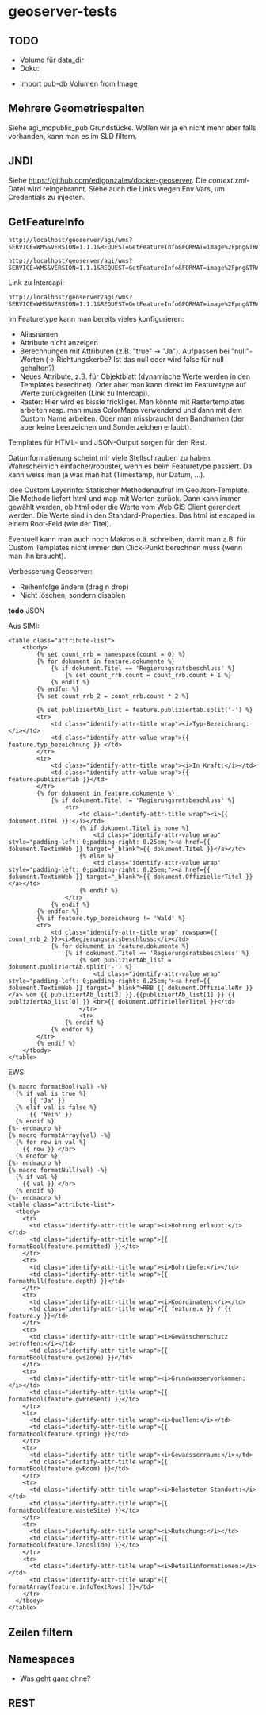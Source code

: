 # geoserver-tests

## TODO
- Volume für data_dir
- Doku:
 * Import pub-db Volumen from Image

## Mehrere Geometriespalten
Siehe agi_mopublic_pub Grundstücke. Wollen wir ja eh nicht mehr aber falls vorhanden, kann man es im SLD filtern.

## JNDI
Siehe https://github.com/edigonzales/docker-geoserver. Die _context.xml_-Datei wird reingebrannt. Siehe auch die Links wegen Env Vars, um Credentials zu injecten.

## GetFeatureInfo

```
http://localhost/geoserver/agi/wms?SERVICE=WMS&VERSION=1.1.1&REQUEST=GetFeatureInfo&FORMAT=image%2Fpng&TRANSPARENT=true&QUERY_LAYERS=agi%3Ainvntr_hhtsgrnzen_kantonsgrenzstein&STYLES&LAYERS=agi%3Ainvntr_hhtsgrnzen_kantonsgrenzstein&exceptions=application%2Fvnd.ogc.se_inimage&INFO_FORMAT=application/json&FEATURE_COUNT=50&X=50&Y=50&SRS=EPSG%3A2056&WIDTH=101&HEIGHT=101&BBOX=2614991.6249525906%2C1235881.6115957745%2C2616919.499340804%2C1237809.4859839883
```

```
http://localhost/geoserver/agi/wms?SERVICE=WMS&VERSION=1.1.1&REQUEST=GetFeatureInfo&FORMAT=image%2Fpng&TRANSPARENT=true&QUERY_LAYERS=agi%3Ainvntr_hhtsgrnzen_kantonsgrenzstein&STYLES&LAYERS=agi%3Ainvntr_hhtsgrnzen_kantonsgrenzstein&exceptions=application%2Fvnd.ogc.se_inimage&INFO_FORMAT=text%2Fhtml&FEATURE_COUNT=50&X=50&Y=50&SRS=EPSG%3A2056&WIDTH=101&HEIGHT=101&BBOX=2616029.2107360745%2C1220585.024665918%2C2619884.959512502%2C1224440.7734423454
```

Link zu Intercapi:
```
http://localhost/geoserver/agi/wms?SERVICE=WMS&VERSION=1.1.1&REQUEST=GetFeatureInfo&FORMAT=image%2Fpng&TRANSPARENT=true&QUERY_LAYERS=agi%3Amopublic_grundstueck&STYLES&LAYERS=agi%3Amopublic_grundstueck&exceptions=application%2Fvnd.ogc.se_inimage&INFO_FORMAT=text%2Fhtml&FEATURE_COUNT=50&X=50&Y=50&SRS=EPSG%3A2056&WIDTH=101&HEIGHT=101&BBOX=2596123.0371667286%2C1225519.1819063514%2C2596364.021465255%2C1225760.1662048781
```

Im Featuretype kann man bereits vieles konfigurieren:

- Aliasnamen
- Attribute nicht anzeigen
- Berechnungen mit Attributen (z.B. "true" -> "Ja"). Aufpassen bei "null"-Werten (-> Richtungskerbe? Ist das null oder wird false für null gehalten?)
- Neues Attribute, z.B. für Objektblatt (dynamische Werte werden in den Templates berechnet). Oder aber man kann direkt im Featuretype auf Werte zurückgreifen (Link zu Intercapi).
- Raster: Hier wird es bissle frickliger. Man könnte mit Rastertemplates arbeiten resp. man muss ColorMaps verwendend und dann mit dem Custom Name arbeiten. Oder man missbraucht den Bandnamen (der aber keine Leerzeichen und Sonderzeichen erlaubt).

Templates für HTML- und JSON-Output sorgen für den Rest. 

Datumformatierung scheint mir viele Stellschrauben zu haben. Wahrscheinlich einfacher/robuster, wenn es beim Featuretype passiert. Da kann weiss man ja was man hat (Timestamp, nur Datum, ...).

Idee Custom Layerinfo: Statischer Methodenaufruf im GeoJson-Template. Die Methode liefert html und map mit Werten zurück. Dann kann immer gewählt werden, ob html oder die Werte vom Web GIS Client gerendert werden. Die Werte sind in den Standard-Properties. Das html ist escaped in einem Root-Feld (wie der Titel).

Eventuell kann man auch noch Makros o.ä. schreiben, damit man z.B. für Custom Templates nicht immer den Click-Punkt berechnen muss (wenn man ihn braucht).

Verbesserung Geoserver:
- Reihenfolge ändern (drag n drop)
- Nicht löschen, sondern disablen


**todo** JSON


Aus SIMI:
```
<table class="attribute-list">
    <tbody>
        {% set count_rrb = namespace(count = 0) %}
        {% for dokument in feature.dokumente %}
            {% if dokument.Titel == 'Regierungsratsbeschluss' %}
                {% set count_rrb.count = count_rrb.count + 1 %}
            {% endif %}
        {% endfor %}
        {% set count_rrb_2 = count_rrb.count * 2 %}
        
        {% set publiziertAb_list = feature.publiziertab.split('-') %}
	    <tr>
            <td class="identify-attr-title wrap"><i>Typ-Bezeichnung:</i></td>
            <td class="identify-attr-value wrap">{{ feature.typ_bezeichnung }} </td>
        </tr>
        <tr>
            <td class="identify-attr-title wrap"><i>In Kraft:</i></td>
            <td class="identify-attr-value wrap">{{ feature.publiziertab }}</td>
        </tr>
        {% for dokument in feature.dokumente %}
            {% if dokument.Titel != 'Regierungsratsbeschluss' %}
                <tr>
                    <td class="identify-attr-title wrap"><i>{{ dokument.Titel }}:</i></td>
                    {% if dokument.Titel is none %}
                        <td class="identify-attr-value wrap" style="padding-left: 0;padding-right: 0.25em;"><a href={{ dokument.TextimWeb }} target="_blank">{{ dokument.Titel }}</a></td> 
                    {% else %}
                        <td class="identify-attr-value wrap" style="padding-left: 0;padding-right: 0.25em;"><a href={{ dokument.TextimWeb }} target="_blank">{{ dokument.OffiziellerTitel }}</a></td>
                    {% endif %}
                </tr>
            {% endif %}
        {% endfor %}
        {% if feature.typ_bezeichnung != 'Wald' %}
        <tr>
            <td class="identify-attr-title wrap" rowspan={{ count_rrb_2 }}><i>Regierungsratsbeschluss:</i></td>
            {% for dokument in feature.dokumente %}
                {% if dokument.Titel == 'Regierungsratsbeschluss' %}
                    {% set publiziertAb_list = dokument.publiziertAb.split('-') %}
                        <td class="identify-attr-value wrap" style="padding-left: 0;padding-right: 0.25em;"><a href={{ dokument.TextimWeb }} target="_blank">RRB {{ dokument.OffizielleNr }}</a> vom {{ publiziertAb_list[2] }}.{{publiziertAb_list[1] }}.{{ publiziertAb_list[0] }} <br>{{ dokument.OffiziellerTitel }}</td>
                    </tr>
                    <tr>
                {% endif %}
            {% endfor %}
        </tr>
        {% endif %}
    </tbody>
</table>
```

EWS:
```
{% macro formatBool(val) -%}
  {% if val is true %}
      {{ 'Ja' }}
  {% elif val is false %}
      {{ 'Nein' }}
  {% endif %}
{%- endmacro %}
{% macro formatArray(val) -%}
  {% for row in val %}
    {{ row }} </br>
  {% endfor %}
{%- endmacro %}
{% macro formatNull(val) -%}
  {% if val %}
    {{ val }} </br>
  {% endif %}
{%- endmacro %}
<table class="attribute-list">
  <tbody>
    <tr>
      <td class="identify-attr-title wrap"><i>Bohrung erlaubt:</i></td>
      <td class="identify-attr-title wrap">{{ formatBool(feature.permitted) }}</td>
    </tr>
    <tr>
      <td class="identify-attr-title wrap"><i>Bohrtiefe:</i></td>
      <td class="identify-attr-title wrap">{{ formatNull(feature.depth) }}</td>
    </tr>
    <tr>
      <td class="identify-attr-title wrap"><i>Koordinaten:</i></td>
      <td class="identify-attr-title wrap">{{ feature.x }} / {{ feature.y }}</td>
    </tr>
    <tr>
      <td class="identify-attr-title wrap"><i>Gewässcherschutz betroffen:</i></td>
      <td class="identify-attr-title wrap">{{ formatBool(feature.gwsZone) }}</td>
    </tr>
    <tr>
      <td class="identify-attr-title wrap"><i>Grundwasservorkommen:</i></td>
      <td class="identify-attr-title wrap">{{ formatBool(feature.gwPresent) }}</td>
    </tr>
    <tr>
      <td class="identify-attr-title wrap"><i>Quellen:</i></td>
      <td class="identify-attr-title wrap">{{ formatBool(feature.spring) }}</td>
    </tr>
    <tr>
      <td class="identify-attr-title wrap"><i>Gewaesserraum:</i></td>
      <td class="identify-attr-title wrap">{{ formatBool(feature.gwRoom) }}</td>
    </tr>
    <tr>
      <td class="identify-attr-title wrap"><i>Belasteter Standort:</i></td>
      <td class="identify-attr-title wrap">{{ formatBool(feature.wasteSite) }}</td>
    </tr>
    <tr>
      <td class="identify-attr-title wrap"><i>Rutschung:</i></td>
      <td class="identify-attr-title wrap">{{ formatBool(feature.landslide) }}</td>
    </tr>
    <tr>
      <td class="identify-attr-title wrap"><i>Detailinformationen:</i></td>
      <td class="identify-attr-title wrap">{{ formatArray(feature.infoTextRows) }}</td>
    </tr>
  </tbody>
</table>
```


## Zeilen filtern


## Namespaces
- Was geht ganz ohne?


## REST

